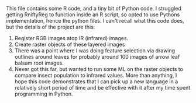 This file contains some R code, and a tiny bit of Python code. I struggled getting RniftyReg to function inside an R script, so opted to use Pythons implementation, hence the python files. I can't recall what this code does, but the details of the project are this:
1) Register RGB images atop IR (infrared) images.
2) Create raster objects of these layered images
3) There was a point where I was doing feature selection via drawing outlines around leaves for probably around 100 images of arrow leaf balsam root images.
4) Never got this far, but wanted to run some ML on the raster objects to compare insect population to infrared values.
More than anything, I hope this code demonstrates that I can pick up a new language in a relatively short period of time and be effective with it after my time spent programming in Python.
